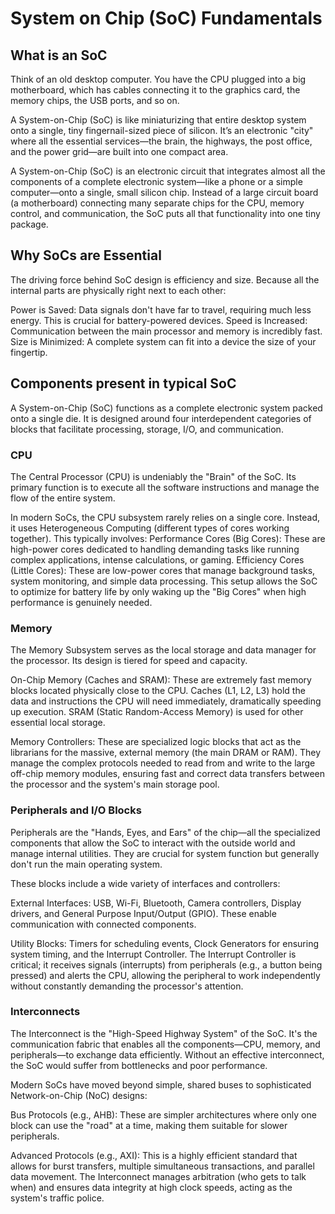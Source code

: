 # System on Chip (SoC) Fundamentals

## What is an SoC 

Think of an old desktop computer. You have the CPU plugged into a big motherboard, which has cables connecting it to the graphics card, the memory chips, the USB ports, and so on.

A System-on-Chip (SoC) is like miniaturizing that entire desktop system onto a single, tiny fingernail-sized piece of silicon. It’s an electronic "city" where all the essential services—the brain, the highways, the post office, and the power grid—are built into one compact area.

A System-on-Chip (SoC) is an electronic circuit that integrates almost all the components of a complete electronic system—like a phone or a simple computer—onto a single, small silicon chip. Instead of a large circuit board (a motherboard) connecting many separate chips for the CPU, memory control, and communication, the SoC puts all that functionality into one tiny package.

## Why SoCs are Essential

The driving force behind SoC design is efficiency and size. Because all the internal parts are physically right next to each other:

Power is Saved: Data signals don't have far to travel, requiring much less energy. This is crucial for battery-powered devices.
Speed is Increased: Communication between the main processor and memory is incredibly fast.
Size is Minimized: A complete system can fit into a device the size of your fingertip.

## Components present in typical SoC 

A System-on-Chip (SoC) functions as a complete electronic system packed onto a single die. It is designed around four interdependent categories of blocks that facilitate processing, storage, I/O, and communication.

### CPU 
The Central Processor (CPU) is undeniably the "Brain" of the SoC. Its primary function is to execute all the software instructions and manage the flow of the entire system.

In modern SoCs, the CPU subsystem rarely relies on a single core. Instead, it uses Heterogeneous Computing (different types of cores working together). This typically involves:
Performance Cores (Big Cores): These are high-power cores dedicated to handling demanding tasks like running complex applications, intense calculations, or gaming.
Efficiency Cores (Little Cores): These are low-power cores that manage background tasks, system monitoring, and simple data processing. This setup allows the SoC to optimize for battery life by only waking up the "Big Cores" when high performance is genuinely needed.

###  Memory
The Memory Subsystem serves as the local storage and data manager for the processor. Its design is tiered for speed and capacity.

On-Chip Memory (Caches and SRAM): These are extremely fast memory blocks located physically close to the CPU. Caches (L1, L2, L3) hold the data and instructions the CPU will need immediately, dramatically speeding up execution. SRAM (Static Random-Access Memory) is used for other essential local storage.

Memory Controllers: These are specialized logic blocks that act as the librarians for the massive, external memory (the main DRAM or RAM). They manage the complex protocols needed to read from and write to the large off-chip memory modules, ensuring fast and correct data transfers between the processor and the system's main storage pool.

### Peripherals and I/O Blocks 
Peripherals are the "Hands, Eyes, and Ears" of the chip—all the specialized components that allow the SoC to interact with the outside world and manage internal utilities. They are crucial for system function but generally don't run the main operating system.

These blocks include a wide variety of interfaces and controllers:

External Interfaces: USB, Wi-Fi, Bluetooth, Camera controllers, Display drivers, and General Purpose Input/Output (GPIO). These enable communication with connected components.

Utility Blocks: Timers for scheduling events, Clock Generators for ensuring system timing, and the Interrupt Controller. The Interrupt Controller is critical; it receives signals (interrupts) from peripherals (e.g., a button being pressed) and alerts the CPU, allowing the peripheral to work independently without constantly demanding the processor's attention.

###  Interconnects
The Interconnect is the "High-Speed Highway System" of the SoC. It's the communication fabric that enables all the components—CPU, memory, and peripherals—to exchange data efficiently. Without an effective interconnect, the SoC would suffer from bottlenecks and poor performance.

Modern SoCs have moved beyond simple, shared buses to sophisticated Network-on-Chip (NoC) designs:

Bus Protocols (e.g., AHB): These are simpler architectures where only one block can use the "road" at a time, making them suitable for slower peripherals.

Advanced Protocols (e.g., AXI): This is a highly efficient standard that allows for burst transfers, multiple simultaneous transactions, and parallel data movement. The Interconnect manages arbitration (who gets to talk when) and ensures data integrity at high clock speeds, acting as the system's traffic police.


